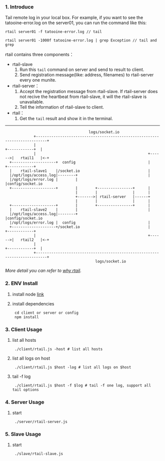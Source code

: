 ### 1. Introduce

Tail remote log in your local box. For example, if you want to see the tatooine-error.log on the server01, you can run the command like this:

	rtail server01 -f tatooine-error.log // tail
	
	rtail server01 -1000f tatooine-error.log | grep Exception // tail and grep


rtail contains three components：

* rtail-slave
	1. Run this ```tail``` command on server and send to result to client.
	2. Send registration message(like: address, filenames) to rtail-server every one munite.
* rtail-server：
	1. Accept the registration message from rtail-slave. If rtail-server does not recive the heartbeat from rtail-slave, it will the rtail-slave is unavailable.
	2. Tell the information of rtail-slave to client.
* rtail：
	1. Get the `tail` result and show it in the terminal.

---

                                          logs/socket.io                                      
                 +---------------------------------------------------------------------------+
                 |                                                           +------------+  |
                 |                                                   +------>|   rtail1   |<-+
      +--------------------+  config                                 |       +------------+   
      |    rtail-slave1    |/socket.io                               |                        
      |/opt/logs/access.log|--------+                                |                        
      |/opt/logs/error.log |        |                                |config/socket.io        
      +--------------------+        |        +----------------+      |                        
                                    |        |                |      |                        
                                    +------->| rtail-server   |------+                        
                                    |        |                |      |                        
      +--------------------+        |        +----------------+      |                        
      |    rtail-slave2    |        |                                |                        
      |/opt/logs/access.log|--------+                                |config/socket.io        
      |/opt/logs/error.log |  config                                 |                        
      +--------------------+/socket.io                               |       +------------+   
                 |                                                   +------>|   rtail2   |<-+
                 |                                                           +------------+  |
                 +---------------------------------------------------------------------------+
                                             logs/socket.io                                   
                                                                                  

*More detail you can refer to [why rtail](http://mzeroo.github.io/2015/10/10/tail-f-log.html).*

### 2. ENV Install

1. install node [link](https://nodejs.org/en/download/)
	
2. install dependencies

		cd client or server or config
		npm install	

### 3. Client Usage

1. list all hosts
	
		./client/rtail.js -host # list all hosts

2. list all logs on host 
		
		./client/rtail.js $host -log # list all logs on $host

3. tail -f log 
		
		./client/rtail.js $host -f $log # tail -f one log, support all tail options


### 4. Server Usage

1. start

		./server/rtail-server.js

		
### 5. Slave Usage

1. start

		./slave/rtail-slave.js